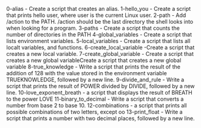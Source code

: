 0-alias - Create a script that creates an alias.
1-hello_you - Create a script that prints hello user, where user is the current Linux user.
2-path - Add /action to the PATH. /action should be the last directory the shell looks into when looking for a program.
3-paths - Create a script that counts the number of directories in the PATH
4-global_variables - Create a script that lists environment variables.
5-local_variables - Create a script that lists all localt variables, and functions.
6-create_local_variable -Create a script that creates a new local variable.
7-create_global_variable  - Create a script that creates a new global variableCreate a script that creates a new global variable
8-true_knowledge - Write a script that prints the result of the addition of 128 with the value stored in the environment variable TRUEKNOWLEDGE, followed by a new line.
9-divide_and_rule - Write a script that prints the result of POWER divided by DIVIDE, followed by a new line.
10-love_exponent_breath -  a script that displays the result of BREATH to the power LOVE
11-binary_to_decimal - Write a script that converts a number from base 2 to base 10.
12-combinations -  a script that prints all possible combinations of two letters, except oo
13-print_float - Write a script that prints a number with two decimal places, followed by a new line.
